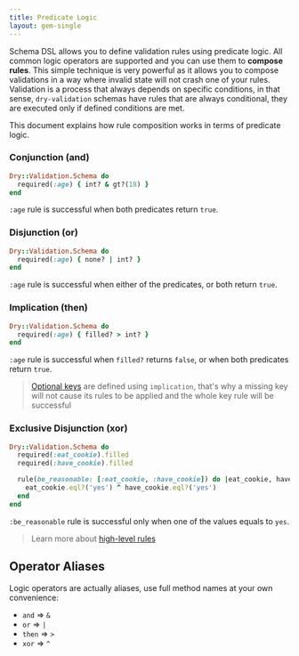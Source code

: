 ```yaml
---
title: Predicate Logic
layout: gem-single
---
```


Schema DSL allows you to define validation rules using predicate logic. All common logic operators are supported and you can use them to **compose rules**. This simple technique is very powerful as it allows you to compose validations in a way where invalid state will not crash one of your rules. Validation is a process that always depends on specific conditions, in that sense, `dry-validation` schemas have rules that are always conditional, they are executed only if defined conditions are met.

This document explains how rule composition works in terms of predicate logic.

### Conjunction (and)

``` ruby
Dry::Validation.Schema do
  required(:age) { int? & gt?(18) }
end
```

`:age` rule is successful when both predicates return `true`.

### Disjunction (or)

``` ruby
Dry::Validation.Schema do
  required(:age) { none? | int? }
end
```

`:age` rule is successful when either of the predicates, or both return `true`.

### Implication (then)

``` ruby
Dry::Validation.Schema do
  required(:age) { filled? > int? }
end
```

`:age` rule is successful when `filled?` returns `false`, or when both predicates return `true`.

> [Optional keys](/gems/dry-validation/optional-keys-and-values) are defined using `implication`, that's why a missing key will not cause its rules to be applied and the whole key rule will be successful

### Exclusive Disjunction (xor)

``` ruby
Dry::Validation.Schema do
  required(:eat_cookie).filled
  required(:have_cookie).filled

  rule(be_reasonable: [:eat_cookie, :have_cookie]) do |eat_cookie, have_cookie|
    eat_cookie.eql?('yes') ^ have_cookie.eql?('yes')
  end
end
```

`:be_reasonable` rule is successful only when one of the values equals to `yes`.

> Learn more about [high-level rules](/gems/dry-validation/high-level-rules)

## Operator Aliases

Logic operators are actually aliases, use full method names at your own convenience:

* `and` => `&`
* `or` => `|`
* `then` => `>`
* `xor` => `^`
